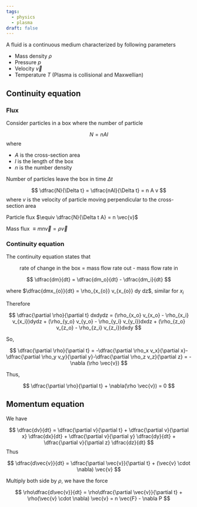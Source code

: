 ```yaml
---
tags:
  - physics
  - plasma
draft: false
---
```


A fluid is a continuous medium characterized by following parameters
- Mass density $\rho$
- Pressure $p$
- Velocity $\vec{v}$
- Temperature $T$ (Plasma is collisional and Maxwellian)

## Continuity equation

### Flux

Consider particles in a box where the number of particle

$$
N = n A l
$$
where 
- $A$ is the cross-section area
- $l$ is the length of the box
- $n$ is the number density

Number of particles leave the box in time $\Delta t$

$$
\dfrac{N}{\Delta t} = \dfrac{nAl}{\Delta t} = n A v
$$
where $v$ is the velocity of particle moving perpendicular to the cross-section area

Particle flux $\equiv \dfrac{N}{\Delta t A} = n \vec{v}$

Mass flux $\equiv m n \vec{v} = \rho \vec{v}$

### Continuity equation

The continuity equation states that 

$$
\text{rate of change in the box = mass flow rate out - mass flow rate in}
$$

$$
\dfrac{dm}{dt} = \dfrac{dm_o}{dt} - \dfrac{dm_i}{dt}
$$

where $\dfrac{dmx_{o}}{dt} = \rho_{x_{o}} v_{x_{o}} dy dz$, similar for $x_i$

Therefore

$$
\dfrac{\partial \rho}{\partial t} dxdydz = (\rho_{x_o} v_{x_o} - \rho_{x_i} v_{x_i})dydz + (\rho_{y_o} v_{y_o} - \rho_{y_i} v_{y_i})dxdz + (\rho_{z_o} v_{z_o} - \rho_{z_i} v_{z_i})dxdy
$$

So,

$$
\dfrac{\partial \rho}{\partial t} = -\dfrac{\partial \rho_x v_x}{\partial x}-\dfrac{\partial \rho_y v_y}{\partial y}-\dfrac{\partial \rho_z v_z}{\partial z} = -\nabla (\rho \vec{v})
$$

Thus,

$$
\dfrac{\partial \rho}{\partial t} + \nabla(\rho \vec{v}) = 0
$$
## Momentum equation

We have

$$
\dfrac{dv}{dt} = \dfrac{\partial v}{\partial t} + \dfrac{\partial v}{\partial x} \dfrac{dx}{dt} + \dfrac{\partial v}{\partial y} \dfrac{dy}{dt} + \dfrac{\partial v}{\partial z} \dfrac{dz}{dt}
$$
Thus

$$
\dfrac{d\vec{v}}{dt} = \dfrac{\partial \vec{v}}{\partial t} + (\vec{v} \cdot \nabla) \vec{v}
$$

Multiply both side by $\rho$, we have the force

$$
\rho\dfrac{d\vec{v}}{dt} = \rho\dfrac{\partial \vec{v}}{\partial t} + \rho(\vec{v} \cdot \nabla) \vec{v} = n \vec{F} - \nabla P
$$


